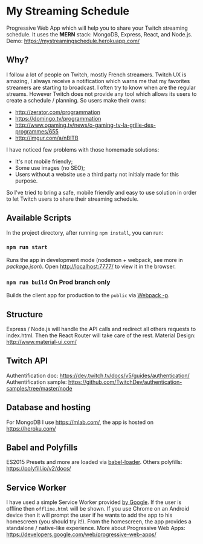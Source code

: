 # My Streaming Schedule

Progressive Web App which will help you to share your Twitch streaming schedule.
It uses the **MERN** stack: MongoDB, Express, React, and Node.js.
Demo: https://mystreamingschedule.herokuapp.com/

## Why?
I follow a lot of people on Twitch, mostly French streamers. Twitch UX is amazing, I always receive a notification which warns me that my favorites streamers are starting to broadcast. I often try to know when are the regular streams. However Twitch does not provide any tool which allows its users to create a schedule / planning. So users make their owns: 
- http://zerator.com/programmation
- https://domingo.tv/programmation
- http://www.ogaming.tv/news/o-gaming-tv-la-grille-des-programmes/655
- http://imgur.com/a/nBlTB

I have noticed few problems with those homemade solutions:
- It's not mobile friendly;
- Some use images (no SEO);
- Users without a website use a third party not initialy made for this purpose.

So I've tried to bring a safe, mobile friendly and easy to use solution in order to let Twitch users to share their streaming schedule.

## Available Scripts

In the project directory, after running `npm install`, you can run:

### `npm run start`

Runs the app in development mode (nodemon + webpack, see more in _package.json_).
Open [http://localhost:7777/](http://localhost:777) to view it in the browser.

### `npm run build` **On Prod branch only**

Builds the client app for production to the `public` via [Webpack -p](https://webpack.js.org/guides/production-build/#the-automatic-way).

## Structure
Express / Node.js will handle the API calls and redirect all others requests to index.html. Then the React Router will take care of the rest. Material Design: http://www.material-ui.com/

## Twitch API
Authentification doc: https://dev.twitch.tv/docs/v5/guides/authentication/ 
Authentification sample: https://github.com/TwitchDev/authentication-samples/tree/master/node

## Database and hosting

For MongoDB I use https://mlab.com/, the app is hosted on https://heroku.com/ 

## Babel and Polyfills

ES2015 Presets and more are loaded via [babel-loader](https://github.com/babel/babel-loader). 
Others polyfills: https://polyfill.io/v2/docs/

## Service Worker

I have used a simple Service Worker provided [by Google](https://github.com/googlechrome/samples/tree/gh-pages/service-worker/custom-offline-page). If the user is offline then `offline.html` will be shown. If you use Chrome on an Android device then it will prompt the user if he wants to add the app to his homescreen (you should try it!). From the homescreen, the app provides a standalone / native-like experience. More about Progressive Web Apps: https://developers.google.com/web/progressive-web-apps/
